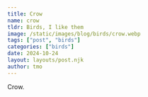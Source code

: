 ```yaml
---
title: Crow
name: crow
tldr: Birds, I like them
image: /static/images/blog/birds/crow.webp
tags: ["post", "birds"]
categories: ["birds"]
date: 2024-10-24
layout: layouts/post.njk
author: tmo
---
```


Crow.
